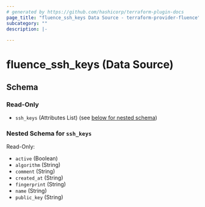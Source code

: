 ```yaml
---
# generated by https://github.com/hashicorp/terraform-plugin-docs
page_title: "fluence_ssh_keys Data Source - terraform-provider-fluence"
subcategory: ""
description: |-
  
---
```


# fluence_ssh_keys (Data Source)





<!-- schema generated by tfplugindocs -->
## Schema

### Read-Only

- `ssh_keys` (Attributes List) (see [below for nested schema](#nestedatt--ssh_keys))

<a id="nestedatt--ssh_keys"></a>
### Nested Schema for `ssh_keys`

Read-Only:

- `active` (Boolean)
- `algorithm` (String)
- `comment` (String)
- `created_at` (String)
- `fingerprint` (String)
- `name` (String)
- `public_key` (String)
